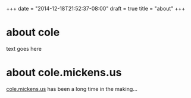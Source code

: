 +++
date = "2014-12-18T21:52:37-08:00"
draft = true
title = "about"
+++

# about cole

text goes here

# about cole.mickens.us

[cole.mickens.us](http://cole.mickens.us) has been a long time in the making...
